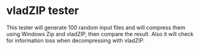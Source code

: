 # vladZIP tester

This tester will generate 100 random input files and will compress them using Windows Zip and vladZIP, then compare the result. Also it will check for information loss when decompressing with vladZIP.
